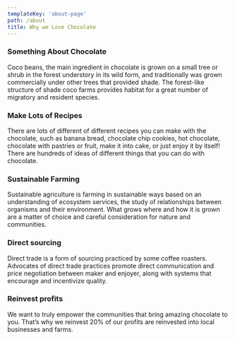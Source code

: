 ```yaml
---
templateKey: 'about-page'
path: /about
title: Why we Love Chocolate
---
```

### Something About Chocolate
Coco beans, the main ingredient in chocolate is grown on  a small tree or shrub in the forest understory in its wild form, and traditionally was grown commercially under other trees that provided shade. The forest-like structure of shade coco farms provides habitat for a great number of migratory and resident species.

### Make Lots of Recipes
There are lots of different of different recipes you can make with the chocolate, such as banana bread, chocolate chip cookies, hot chocolate, chocolate with pastries or fruit, make it into cake, or just enjoy it by itself! There are hundreds of ideas of different things that you can do with chocolate.

### Sustainable Farming
Sustainable agriculture is farming in sustainable ways based on an understanding of ecosystem services, the study of relationships between organisms and their environment. What grows where and how it is grown are a matter of choice and careful consideration for nature and communities.

### Direct sourcing
Direct trade is a form of sourcing practiced by some coffee roasters. Advocates of direct trade practices promote direct communication and price negotiation between maker and enjoyer, along with systems that encourage and incentivize quality.

### Reinvest profits
We want to truly empower the communities that bring amazing chocolate to you. That’s why we reinvest 20% of our profits are reinvested into local businesses and farms.
